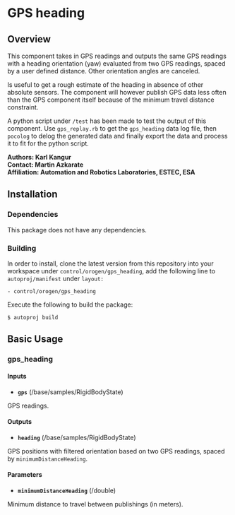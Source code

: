# GPS heading

## Overview

This component takes in GPS readings and outputs the same GPS readings with a heading orientation (yaw) evaluated from two GPS readings, spaced by a user defined distance. Other orientation angles are canceled.

Is useful to get a rough estimate of the heading in absence of other absolute sensors. The component will however publish GPS data less often than the GPS component itself because of the minimum travel distance constraint.

A python script under `/test` has been made to test the output of this component. Use `gps_replay.rb` to get the `gps_heading` data log file, then `pocolog` to delog the generated data and finally export the data and process it to fit for the python script.

**Authors: Karl Kangur  
Contact: Martin Azkarate  
Affiliation: Automation and Robotics Laboratories, ESTEC, ESA**

## Installation

### Dependencies

This package does not have any dependencies.

### Building

In order to install, clone the latest version from this repository into your workspace under `control/orogen/gps_heading`, add the following line to `autoproj/manifest` under `layout:`

    - control/orogen/gps_heading

Execute the following to build the package:

    $ autoproj build


## Basic Usage

### gps_heading

#### Inputs

* **`gps`** (/base/samples/RigidBodyState)

GPS readings.

#### Outputs

* **`heading`** (/base/samples/RigidBodyState)

GPS positions with filtered orientation based on two GPS readings, spaced by `minimumDistanceHeading`.

#### Parameters

* **`minimumDistanceHeading`** (/double)

Minimum distance to travel between publishings (in meters).

